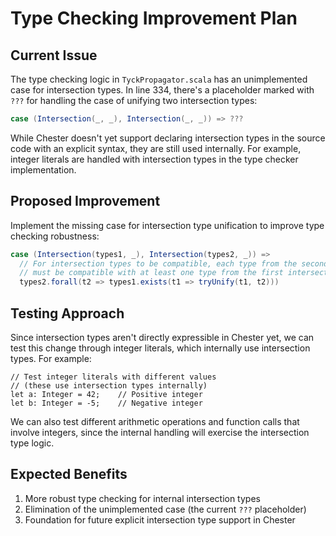 # Type Checking Improvement Plan

## Current Issue
The type checking logic in `TyckPropagator.scala` has an unimplemented case for intersection types. In line 334, there's a placeholder marked with `???` for handling the case of unifying two intersection types:
```scala
case (Intersection(_, _), Intersection(_, _)) => ???
```

While Chester doesn't yet support declaring intersection types in the source code with an explicit syntax, they are still used internally. For example, integer literals are handled with intersection types in the type checker implementation.

## Proposed Improvement
Implement the missing case for intersection type unification to improve type checking robustness:

```scala
case (Intersection(types1, _), Intersection(types2, _)) =>
  // For intersection types to be compatible, each type from the second intersection
  // must be compatible with at least one type from the first intersection
  types2.forall(t2 => types1.exists(t1 => tryUnify(t1, t2)))
```

## Testing Approach
Since intersection types aren't directly expressible in Chester yet, we can test this change through integer literals, which internally use intersection types. For example:

```
// Test integer literals with different values
// (these use intersection types internally)
let a: Integer = 42;    // Positive integer
let b: Integer = -5;    // Negative integer
```

We can also test different arithmetic operations and function calls that involve integers, since the internal handling will exercise the intersection type logic.

## Expected Benefits
1. More robust type checking for internal intersection types
2. Elimination of the unimplemented case (the current `???` placeholder)
3. Foundation for future explicit intersection type support in Chester 